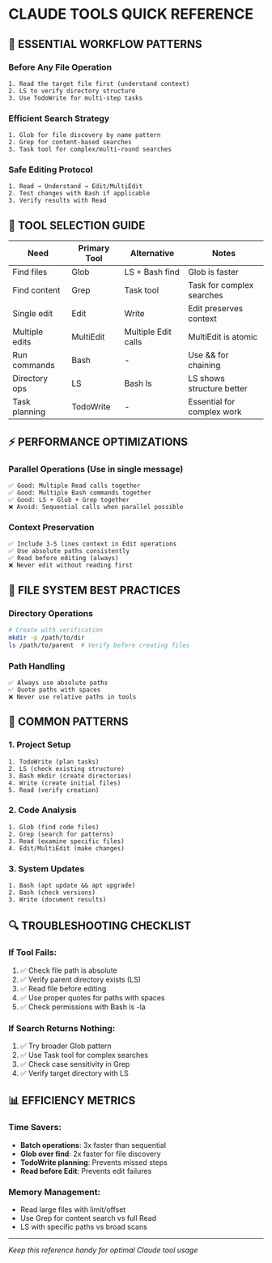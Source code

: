 # CLAUDE TOOLS QUICK REFERENCE

## 🚀 ESSENTIAL WORKFLOW PATTERNS

### Before Any File Operation
```
1. Read the target file first (understand context)
2. LS to verify directory structure  
3. Use TodoWrite for multi-step tasks
```

### Efficient Search Strategy
```
1. Glob for file discovery by name pattern
2. Grep for content-based searches
3. Task tool for complex/multi-round searches
```

### Safe Editing Protocol
```
1. Read → Understand → Edit/MultiEdit
2. Test changes with Bash if applicable
3. Verify results with Read
```

## 🔧 TOOL SELECTION GUIDE

| Need | Primary Tool | Alternative | Notes |
|------|-------------|-------------|-------|
| Find files | Glob | LS + Bash find | Glob is faster |
| Find content | Grep | Task tool | Task for complex searches |
| Single edit | Edit | Write | Edit preserves context |
| Multiple edits | MultiEdit | Multiple Edit calls | MultiEdit is atomic |
| Run commands | Bash | - | Use && for chaining |
| Directory ops | LS | Bash ls | LS shows structure better |
| Task planning | TodoWrite | - | Essential for complex work |

## ⚡ PERFORMANCE OPTIMIZATIONS

### Parallel Operations (Use in single message)
```
✅ Good: Multiple Read calls together
✅ Good: Multiple Bash commands together  
✅ Good: LS + Glob + Grep together
❌ Avoid: Sequential calls when parallel possible
```

### Context Preservation
```
✅ Include 3-5 lines context in Edit operations
✅ Use absolute paths consistently
✅ Read before editing (always)
❌ Never edit without reading first
```

## 📁 FILE SYSTEM BEST PRACTICES

### Directory Operations
```bash
# Create with verification
mkdir -p /path/to/dir
ls /path/to/parent  # Verify before creating files
```

### Path Handling
```
✅ Always use absolute paths
✅ Quote paths with spaces
❌ Never use relative paths in tools
```

## 🎯 COMMON PATTERNS

### 1. Project Setup
```
1. TodoWrite (plan tasks)
2. LS (check existing structure)  
3. Bash mkdir (create directories)
4. Write (create initial files)
5. Read (verify creation)
```

### 2. Code Analysis
```
1. Glob (find code files)
2. Grep (search for patterns)
3. Read (examine specific files)
4. Edit/MultiEdit (make changes)
```

### 3. System Updates
```
1. Bash (apt update && apt upgrade)
2. Bash (check versions)
3. Write (document results)
```

## 🔍 TROUBLESHOOTING CHECKLIST

### If Tool Fails:
1. ✅ Check file path is absolute
2. ✅ Verify parent directory exists (LS)
3. ✅ Read file before editing
4. ✅ Use proper quotes for paths with spaces
5. ✅ Check permissions with Bash ls -la

### If Search Returns Nothing:
1. ✅ Try broader Glob pattern
2. ✅ Use Task tool for complex searches
3. ✅ Check case sensitivity in Grep
4. ✅ Verify target directory with LS

## 📊 EFFICIENCY METRICS

### Time Savers:
- **Batch operations**: 3x faster than sequential
- **Glob over find**: 2x faster for file discovery
- **TodoWrite planning**: Prevents missed steps
- **Read before Edit**: Prevents edit failures

### Memory Management:
- Read large files with limit/offset
- Use Grep for content search vs full Read
- LS with specific paths vs broad scans

---
*Keep this reference handy for optimal Claude tool usage*
